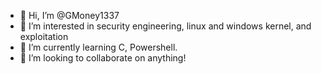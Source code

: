 - 👋 Hi, I’m @GMoney1337
- 👀 I’m interested in security engineering, linux and windows kernel, and exploitation
- 🌱 I’m currently learning C, Powershell.
- 💞️ I’m looking to collaborate on anything!


<!---
GMoney1337/GMoney1337 is a ✨ special ✨ repository because its `README.md` (this file) appears on your GitHub profile.
You can click the Preview link to take a look at your changes.
--->
